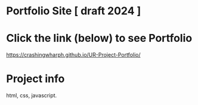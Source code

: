 # Portfolio Site [ draft 2024 ] 

# Click the link (below) to see Portfolio
https://crashingwharph.github.io/UR-Project-Portfolio/

# Project info
html, css, javascript.
